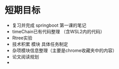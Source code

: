# 短期目标

- 复习并完成 springboot 第一课的笔记
- timeChain已有代码整理 （含WSL2内的代码）
- Rtree实验
- 技术积累 模块 具体任务制定
- 杂项模块信息整理（主要是chrome收藏夹中的内容）
- 论文阅读规划
- 